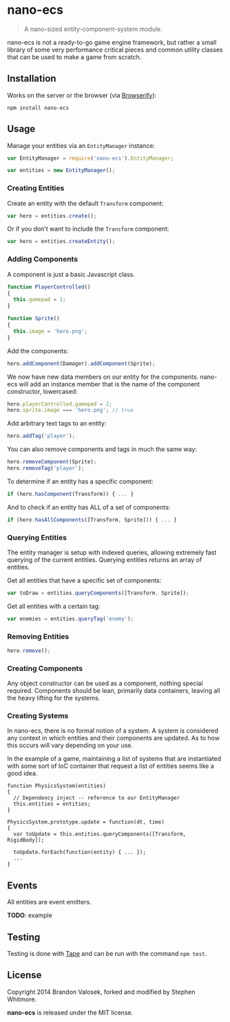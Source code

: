 # nano-ecs

> A nano-sized entity-component-system module.

nano-ecs is not a ready-to-go game engine framework, but rather a small library
of some very performance critical pieces and common utility classes that can be
used to make a game from scratch.


## Installation

Works on the server or the browser (via [Browserify](http://browserify.org)):

```
npm install nano-ecs
```


## Usage

Manage your entities via an `EntityManager` instance:

```javascript
var EntityManager = require('nano-ecs').EntityManager;

var entities = new EntityManager();
```


### Creating Entities

Create an entity with the default `Transform` component:

```javascript
var hero = entities.create();
```

Or if you don't want to include the `Transform` component:

```javascript
var hero = entities.createEntity();
```


### Adding Components

A component is just a basic Javascript class.

```javascript
function PlayerControlled()
{
  this.gamepad = 1;
}
```

```javascript
function Sprite()
{
  this.image = 'hero.png';
}
```

Add the components:

```javascript
hero.addComponent(Damager).addComponent(Sprite);
```

We now have new data members on our entity for the components. nano-ecs will add
an instance member that is the name of the component constructor, lowercased:

```javascript
hero.playerControlled.gamepad = 2;
hero.sprite.image === 'hero.png'; // true
```

Add arbitrary text tags to an entity:

```javascript
hero.addTag('player');
```

You can also remove components and tags in much the same way:

```javascript
hero.removeComponent(Sprite);
hero.removeTag('player');
```

To determine if an entity has a specific component:

```javascript
if (hero.hasComponent(Transform)) { ... }
```

And to check if an entity has ALL of a set of components:

```javascript
if (hero.hasAllComponents([Transform, Sprite])) { ... }
```


### Querying Entities

The entity manager is setup with indexed queries, allowing extremely fast
querying of the current entities. Querying entities returns an array of
entities.

Get all entities that have a specific set of components:

```javascript
var toDraw = entities.queryComponents([Transform, Sprite]);
```

Get all entities with a certain tag:

```javascript
var enemies = entities.queryTag('enemy');
```


### Removing Entities

```javascript
hero.remove();
```


### Creating Components

Any object constructor can be used as a component, nothing special required.
Components should be lean, primarily data containers, leaving all the heavy
lifting for the systems.


### Creating Systems

In nano-ecs, there is no formal notion of a system. A system is considered any
context in which entities and their components are updated. As to how this
occurs will vary depending on your use.

In the example of a game, maintaining a list of systems that are instantiated
with some sort of IoC container that request a list of entities seems like a
good idea.

```
function PhysicsSystem(entities)
{
  // Dependency inject -- reference to our EntityManager
  this.entities = entities;
}

PhysicsSystem.prototype.update = function(dt, time)
{
  var toUpdate = this.entities.queryComponents([Transform, RigidBody]);

  toUpdate.forEach(function(entity) { ... });
  ...
}
```


## Events

All entities are event emitters.

**TODO**: example


## Testing

Testing is done with [Tape](http://github.com/substack/tape) and can be run
with the command `npm test`.


## License
Copyright 2014 Brandon Valosek, forked and modified by Stephen Whitmore.

**nano-ecs** is released under the MIT license.



